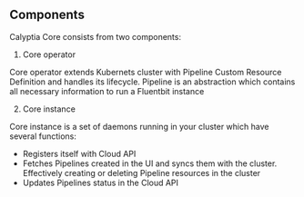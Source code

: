 
## Components

Calyptia Core consists from two components:

1. Core operator 

Core operator extends Kubernets cluster with Pipeline Custom Resource Definition and handles its lifecycle. Pipeline is an abstraction which contains all necessary information to run a Fluentbit instance 

2. Core instance

Core instance is a set of daemons running in your cluster which have several functions: 
* Registers itself with Cloud API 
* Fetches Pipelines created in the UI and syncs them with the cluster. Effectively creating or deleting Pipeline resources in the cluster
* Updates Pipelines status in the Cloud API 
